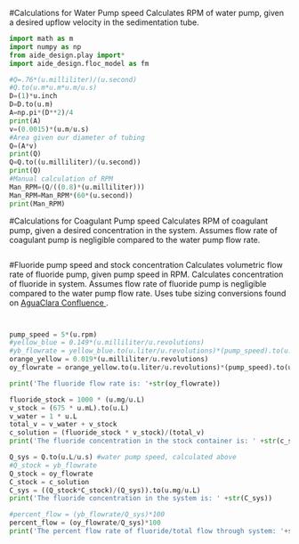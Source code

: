 #Calculations for Water Pump speed
Calculates RPM of water pump, given a desired upflow velocity in the sedimentation tube.

```python
import math as m
import numpy as np
from aide_design.play import*
import aide_design.floc_model as fm

#Q=.76*(u.milliliter)/(u.second)
#Q.to(u.m*u.m*u.m/u.s)
D=(1)*u.inch
D=D.to(u.m)
A=np.pi*(D**2)/4
print(A)
v=(0.0015)*(u.m/u.s)
#Area given our diameter of tubing
Q=(A*v)
print(Q)
Q=Q.to((u.milliliter)/(u.second))
print(Q)
#Manual calculation of RPM
Man_RPM=(Q/((0.8)*(u.milliliter)))
Man_RPM=Man_RPM*(60*(u.second))
print(Man_RPM)

```

#Calculations for Coagulant Pump speed
Calculates RPM of coagulant pump, given a desired concentration in the system.
Assumes flow rate of coagulant pump is negligible compared to the water pump flow rate.

```python

```

#Fluoride pump speed and stock concentration
Calculates volumetric flow rate of fluoride pump, given pump speed in RPM.
Calculates concentration of fluoride in system.
Assumes flow rate of fluoride pump is negligible compared to the water pump flow rate.
Uses tube sizing conversions found on [AguaClara Confluence ](https://confluence.cornell.edu/display/AGUACLARA/Auto+Tutorial+for+Peristaltic+Pumps).

```python


pump_speed = 5*(u.rpm)
#yellow_blue = 0.149*(u.milliliter/u.revolutions)
#yb_flowrate = yellow_blue.to(u.liter/u.revolutions)*(pump_speed).to(u.revolutions/u.s)
orange_yellow = 0.019*(u.milliliter/u.revolutions)
oy_flowrate = orange_yellow.to(u.liter/u.revolutions)*(pump_speed).to(u.revolutions/u.s)

print('The fluoride flow rate is: '+str(oy_flowrate))

fluoride_stock = 1000 * (u.mg/u.L)
v_stock = (675 * u.mL).to(u.L)
v_water = 1 * u.L
total_v = v_water + v_stock
c_solution = (fluoride_stock * v_stock)/(total_v)
print('The fluoride concentration in the stock container is: ' +str(c_solution))

Q_sys = Q.to(u.L/u.s) #water pump speed, calculated above
#Q_stock = yb_flowrate
Q_stock = oy_flowrate
C_stock = c_solution
C_sys = ((Q_stock*C_stock)/(Q_sys)).to(u.mg/u.L)
print('The fluoride concentration in the system is: ' +str(C_sys))

#percent_flow = (yb_flowrate/Q_sys)*100
percent_flow = (oy_flowrate/Q_sys)*100
print('The percent flow rate of fluoride/total flow through system: '+str(percent_flow)+' %.')

```
